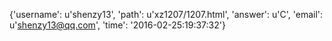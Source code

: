 {'username': u'shenzy13', 'path': u'xz1207/1207.html', 'answer': u'C', 'email': u'shenzy13@qq.com', 'time': '2016-02-25:19:37:32'}